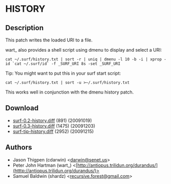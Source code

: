 HISTORY
=======

Description
-----------

This patch writes the loaded URI to a file.

wart_ also provides a shell script using dmenu to display and select a URI:

	cat ~/.surf/history.txt | sort -r | uniq | dmenu -l 10 -b -i | xprop -id `cat ~/.surf/id` -f _SURF_URI 8s -set _SURF_URI

Tip: You might want to put this in your surf start script:

	cat ~/.surf/history.txt | sort -u >~/.surf/history.txt

This works well in conjunction with the dmenu history patch.

Download
--------

* [surf-0.2-history.diff](surf-0.2-history.diff) (891) (20091019)
* [surf-0.3-history.diff](surf-0.3-history.diff) (1475) (20091203)
* [surf-tip-history.diff](surf-tip-history.diff) (2952) (20091215)

Authors
-------

* Jason Thigpen (cdarwin) <[darwin@senet.us](mailto:darwin@senet.us)>
* Peter John Hartman (wart_) <[http://antiopus.trilidun.org/durandus/](htttp://antiopus.trilidun.org/durandus/)>
* Samuel Baldwin (shardz) <[recursive.forest@gmail.com](mailto:recursive.forest@gmail.com)>
